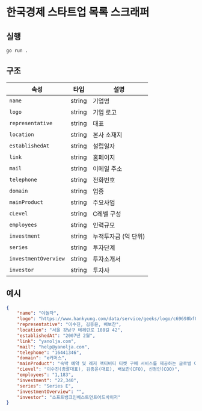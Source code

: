 # 한국경제 스타트업 목록 스크래퍼

## 실행

```sh
go run .
```

## 구조

| 속성                 | 타입   | 설명                 |
| -------------------- | ------ | -------------------- |
| `name`               | string | 기업명               |
| `logo`               | string | 기업 로고            |
| `representative`     | string | 대표                 |
| `location`           | string | 본사 소재지          |
| `establishedAt`      | string | 설립일자             |
| `link`               | string | 홈페이지             |
| `mail`               | string | 이메일 주소          |
| `telephone`          | string | 전화번호             |
| `domain`             | string | 업종                 |
| `mainProduct`        | string | 주요사업             |
| `cLevel`             | string | C레벨 구성           |
| `employees`          | string | 인력규모             |
| `investment`         | string | 누적투자금 (억 단위) |
| `series`             | string | 투자단계             |
| `investmentOverview` | string | 투자소개서           |
| `investor`           | string | 투자사               |

## 예시

```json
{
	"name": "야놀자",
	"logo": "https://www.hankyung.com/data/service/geeks/logo/c69698bf84e31f1b8624ff4b5455e727.jpg",
	"representative": "이수진, 김종윤, 배보찬",
	"location": "서울 강남구 테헤란로 108길 42",
	"establishedAt": "2007년 2월",
	"link": "yanolja.com",
	"mail": "help@yanolja.com",
	"telephone": "16441346",
	"domain": "e커머스",
	"mainProduct": "숙박 예약 및 레저 액티비티 티켓 구매 서비스를 제공하는 글로벌 여가 플랫폼",
	"cLevel": "이수진(총괄대표), 김종윤(대표), 배보찬(CFO), 신정인(COO)",
	"employees": "1,183",
	"investment": "22,340",
	"series": "Series E",
	"investmentOverview": "",
	"investor": "소프트뱅크인베스트먼트어드바이저"
}
```
